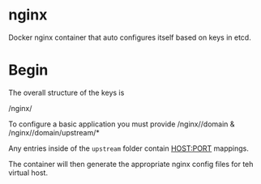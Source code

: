 nginx
=====

Docker nginx container that auto configures itself based on keys in etcd.

Begin
=====

The overall structure of the keys is

/nginx/<app>

To configure a basic application you must provide /nginx/<app>/domain & /nginx/<app>/domain/upstream/*

Any entries inside of the `upstream` folder contain <HOST:PORT> mappings.

The container will then generate the appropriate nginx config files for teh virtual host.

